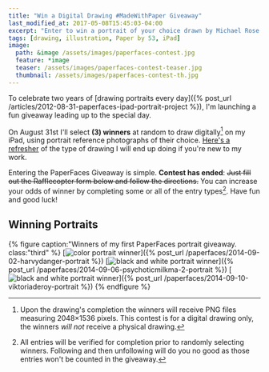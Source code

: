 ```yaml
---
title: "Win a Digital Drawing #MadeWithPaper Giveaway"
last_modified_at: 2017-05-08T15:45:03-04:00
excerpt: "Enter to win a portrait of your choice drawn by Michael Rose in his signature PaperFaces style."
tags: [drawing, illustration, Paper by 53, iPad]
image:
  path: &image /assets/images/paperfaces-contest.jpg
  feature: *image
  teaser: /assets/images/paperfaces-contest-teaser.jpg
  thumbnail: /assets/images/paperfaces-contest-th.jpg
---
```


To celebrate two years of [drawing portraits every day]({% post_url /articles/2012-08-31-paperfaces-ipad-portrait-project %}), I'm launching a fun giveaway leading up to the special day.

On August 31st I'll select **(3) winners** at random to draw digitally[^disclaimer] on my iPad, using portrait reference photographs of their choice. [Here's a refresher](/paperfaces/) of the type of drawing I will end up doing if you're new to my work.

[^disclaimer]: Upon the drawing's completion the winners will receive PNG files measuring 2048&times;1536 pixels. This contest is for a digital drawing only, the winners *will not* receive a physical drawing.

Entering the PaperFaces Giveaway is simple. **Contest has ended**: <s>Just fill out the Rafflecopter form below and follow the directions.</s> You can increase your odds of winner by completing some or all of the entry types[^entry-types]. Have fun and good luck!

[^entry-types]: All entries will be verified for completion prior to randomly selecting winners. Following and then unfollowing will do you no good as those entries won't be counted in the giveaway.

## Winning Portraits

{% figure caption:"Winners of my first PaperFaces portrait giveaway. class:"third" %}
[![color portrait winner](/assets/images/paperfaces-harvydanger-twitter-600.jpg)]({% post_url /paperfaces/2014-09-02-harvydanger-portrait %})
[![black and white portrait winner](/assets/images/paperfaces-psychoticmilkma-2-600.jpg)]({% post_url /paperfaces/2014-09-06-psychoticmilkma-2-portrait %})
[![black and white portrait winner](/assets/images/paperfaces-viktoriaderoy-600.jpg)]({% post_url /paperfaces/2014-09-10-viktoriaderoy-portrait %})
{% endfigure %}
